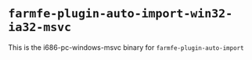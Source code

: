 # `farmfe-plugin-auto-import-win32-ia32-msvc`

This is the i686-pc-windows-msvc binary for `farmfe-plugin-auto-import`
